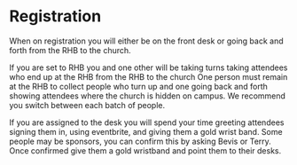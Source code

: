 # Registration

When on registration you will either be on the front desk or going back and forth from the RHB to the church.

If you are set to RHB you and one other will be taking turns taking attendees who end up at the RHB from the RHB to the church
One person must remain at the RHB to collect people who turn up and one going back and forth showing attendees where the church is hidden on campus.
We recommend you switch between each batch of people.

If you are assigned to the desk you will spend your time greeting attendees signing them in, using eventbrite, and giving them a gold wrist band.
Some people may be sponsors, you can confirm this by asking Bevis or Terry.
Once confirmed give them a gold wristband and point them to their desks. 